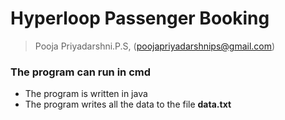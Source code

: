 # Hyperloop Passenger Booking
>Pooja Priyadarshni.P.S, (poojapriyadarshnips@gmail.com)

### The program can run in cmd
- The program is written in java
- The program writes all the data to the file **__data.txt__**

